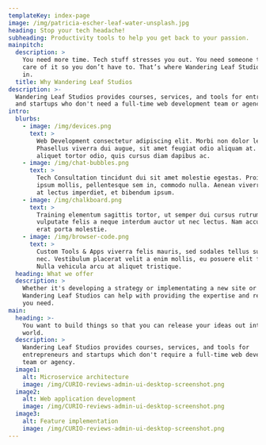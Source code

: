 ```yaml
---
templateKey: index-page
image: /img/patricia-escher-leaf-water-unsplash.jpg
heading: Stop your tech headache!
subheading: Productivity tools to help you get back to your passion.
mainpitch:
  description: >
    You need more time. Tech stuff stresses you out. You need someone to take
    care of it so you don’t have to. That’s where Wandering Leaf Studios comes
    in.
  title: Why Wandering Leaf Studios
description: >-
  Wandering Leaf Studios provides courses, services, and tools for entrepreneurs
  and startups who don't need a full-time web development team or agency.
intro:
  blurbs:
    - image: /img/devices.png
      text: >
        Web Development consectetur adipiscing elit. Morbi non dolor lectus.
        Phasellus viverra dui augue, sit amet feugiat odio aliquam at. Donec
        aliquet tortor odio, quis cursus diam dapibus ac.
    - image: /img/chat-bubbles.png
      text: >
        Tech Consultation tincidunt dui sit amet molestie egestas. Proin vitae
        ipsum mollis, pellentesque sem in, commodo nulla. Aenean viverra purus
        at lectus imperdiet, et bibendum ipsum.
    - image: /img/chalkboard.png
      text: >
        Training elementum sagittis tortor, ut semper dui cursus rutrum. Quisque
        vulputate felis a neque interdum auctor ut nec lectus. Nam accumsan,
        erat porta molestie.
    - image: /img/browser-code.png
      text: >
        Custom Tools & Apps viverra felis mauris, sed sodales tellus suscipit
        nec. Vestibulum placerat velit a enim mollis, eu posuere elit facilisis.
        Nulla vehicula arcu at aliquet tristique.
  heading: What we offer
  description: >
    Whether it's developing a strategy or implementating a new site or features,
    Wandering Leaf Studios can help with providing the expertise and resources
    you need.
main:
  heading: >-
    You want to build things so that you can release your ideas out into the
    world.
  description: >
    Wandering Leaf Studios provides courses, services, and tools for
    entrepreneurs and startups which don't require a full-time web development
    team or agency.
  image1:
    alt: Microservice architecture
    image: /img/CURIO-reviews-admin-ui-desktop-screenshot.png
  image2:
    alt: Web application development
    image: /img/CURIO-reviews-admin-ui-desktop-screenshot.png
  image3:
    alt: Feature implementation
    image: /img/CURIO-reviews-admin-ui-desktop-screenshot.png
---
```


